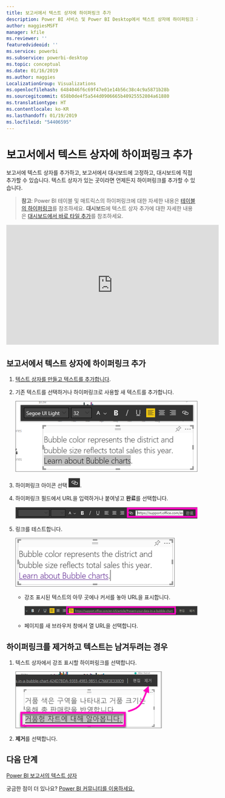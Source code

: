 ```yaml
---
title: 보고서에서 텍스트 상자에 하이퍼링크 추가
description: Power BI 서비스 및 Power BI Desktop에서 텍스트 상자에 하이퍼링크 추가
author: maggiesMSFT
manager: kfile
ms.reviewer: ''
featuredvideoid: ''
ms.service: powerbi
ms.subservice: powerbi-desktop
ms.topic: conceptual
ms.date: 01/16/2019
ms.author: maggies
LocalizationGroup: Visualizations
ms.openlocfilehash: 6484046f6c69f47e01e14b56c38c4c9a5871b28b
ms.sourcegitcommit: 658b0de4f5a544d0906665b40925552804a61880
ms.translationtype: HT
ms.contentlocale: ko-KR
ms.lasthandoff: 01/19/2019
ms.locfileid: "54406595"
---
```

# <a name="add-a-hyperlink-to-a-text-box-in-a-report"></a>보고서에서 텍스트 상자에 하이퍼링크 추가
보고서에 텍스트 상자를 추가하고, 보고서에서 대시보드에 고정하고, 대시보드에 직접 추가할 수 있습니다. 텍스트 상자가 있는 곳이라면 언제든지 하이퍼링크를 추가할 수 있습니다.  

> **참고**: Power BI 테이블 및 매트릭스의 하이퍼링크에 대한 자세한 내용은 [테이블의 하이퍼링크](power-bi-hyperlinks-in-tables.md)를 참조하세요. **대시보드**에 텍스트 상자 추가에 대한 자세한 내용은 [대시보드에서 바로 타일 추가](service-dashboard-add-widget.md)를 참조하세요. 
> 
> 

<iframe width="560" height="315" src="https://www.youtube.com/embed/_3q6VEBhGew#t=0m55s" frameborder="0" allowfullscreen></iframe>


## <a name="to-add-a-hyperlink-to-a-text-box-in-a-report"></a>보고서에서 텍스트 상자에 하이퍼링크 추가
1. [텍스트 상자를 만들고 텍스트를 추가합니다](power-bi-reports-add-text-and-shapes.md). 
2. 기존 텍스트를 선택하거나 하이퍼링크로 사용할 새 텍스트를 추가합니다.
   
   ![텍스트 상자에서 텍스트 선택](media/service-add-hyperlink-to-text-box/power-bi-hyperlink-new.png)
3. 하이퍼링크 아이콘 선택 ![하이퍼링크 아이콘](media/service-add-hyperlink-to-text-box/power-bi-hyperlink-icon.png).
4. 하이퍼링크 필드에서 URL을 입력하거나 붙여넣고 **완료**를 선택합니다.
   
   ![하이퍼링크 필드에 URL 입력 또는 붙여넣기](media/service-add-hyperlink-to-text-box/power-bi-add-link.png)
5. 링크를 테스트합니다.  
   
   ![링크 테스트](media/service-add-hyperlink-to-text-box/power-bi-test-link.png)
   
   * 강조 표시된 텍스트의 아무 곳에나 커서를 놓아 URL을 표시합니다.  
     
      ![강조 표시된 텍스트의 아무 곳에나 커서 배치](media/service-add-hyperlink-to-text-box/power-bi-hyperlink-edit.png)
   * 페이지를 새 브라우저 창에서 열 URL을 선택합니다.

## <a name="to-remove-the-hyperlink-but-leave-the-text"></a>하이퍼링크를 제거하고 텍스트는 남겨두려는 경우
1. 텍스트 상자에서 강조 표시할 하이퍼링크를 선택합니다.
   
     ![하이퍼링크 제거](media/service-add-hyperlink-to-text-box/power-bi-hyperlink-remove.png)
2. **제거**를 선택합니다. 

## <a name="next-steps"></a>다음 단계
[Power BI 보고서의 텍스트 상자](power-bi-reports-add-text-and-shapes.md)

궁금한 점이 더 있나요? [Power BI 커뮤니티를 이용하세요.](http://community.powerbi.com/)

